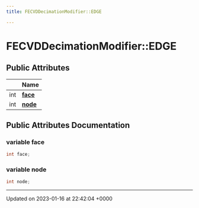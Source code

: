 ```yaml
---
title: FECVDDecimationModifier::EDGE

---
```


# FECVDDecimationModifier::EDGE





## Public Attributes

|                | Name           |
| -------------- | -------------- |
| int | **[face](../Classes/structFECVDDecimationModifier_1_1EDGE.md#variable-face)**  |
| int | **[node](../Classes/structFECVDDecimationModifier_1_1EDGE.md#variable-node)**  |

## Public Attributes Documentation

### variable face

```cpp
int face;
```


### variable node

```cpp
int node;
```


-------------------------------

Updated on 2023-01-16 at 22:42:04 +0000